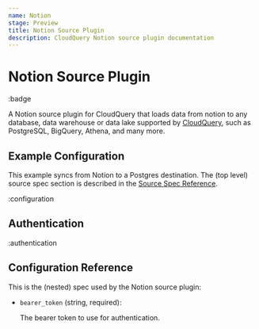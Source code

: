 ```yaml
---
name: Notion
stage: Preview
title: Notion Source Plugin
description: CloudQuery Notion source plugin documentation
---
```


# Notion Source Plugin

:badge

A Notion source plugin for CloudQuery that loads data from notion to any database, data warehouse or data lake supported by [CloudQuery](https://www.cloudquery.io/), such as PostgreSQL, BigQuery, Athena, and many more.

## Example Configuration

This example syncs from Notion to a Postgres destination. The (top level) source spec section is described in the [Source Spec Reference](/docs/reference/source-spec).

:configuration

## Authentication

:authentication

## Configuration Reference

This is the (nested) spec used by the Notion source plugin:

- `bearer_token` (string, required):

  The bearer token to use for authentication.
